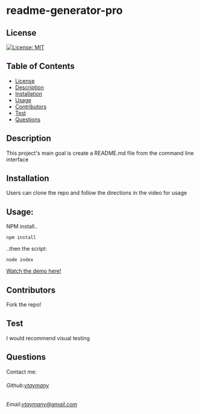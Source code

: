 # readme-generator-pro

## License

[![License: MIT](https://img.shields.io/badge/License-MIT-yellow.svg)](https://opensource.org/licenses/MIT)

## Table of Contents

- [License](#license)
- [Description](#description)
- [Installation](#installation)
- [Usage](#usage)
- [Contributors](#contributors)
- [Test](#test)
- [Questions](#questions)

## Description

This project's main goal is create a README.md file from the command line interface

## Installation

Users can clone the repo and follow the directions in the video for usage

## Usage:
NPM install..
```
npm install
```
..then the script:
```
node index
```
[Watch the demo here!](https://drive.google.com/file/d/1r5eQA72Lrf_wjO7rDWq86Z9riucGOIyu/view)

## Contributors

Fork the repo!

## Test

I would recommend visual testing

## Questions

Contact me:

###### Github:[vtaymany](https://github.com/vtaymany/)

###### Email:[vtaymany@gmail.com](vtaymany@gmail.com)
